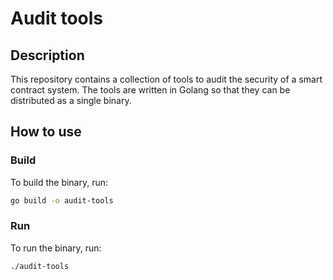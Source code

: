 # Audit tools

## Description

This repository contains a collection of tools to audit the security of a
smart contract system. The tools are written in Golang so that they can be
distributed as a single binary.

## How to use

### Build

To build the binary, run:

```bash
go build -o audit-tools
```

### Run

To run the binary, run:

```bash
./audit-tools
```
